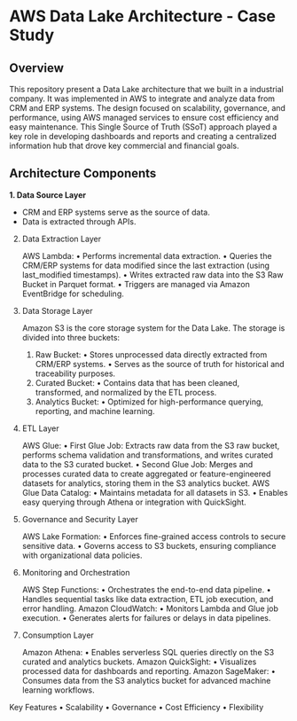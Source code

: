 # AWS Data Lake Architecture - Case Study

## Overview

This repository present a Data Lake architecture that we built in a industrial company. It was implemented in AWS to integrate and analyze data from CRM and ERP systems. The design focused on scalability, governance, and performance, using AWS managed services to ensure cost efficiency and easy maintenance. This Single Source of Truth (SSoT) approach played a key role in developing dashboards and reports and creating a centralized information hub that drove key commercial and financial goals.

## Architecture Components

**1. Data Source Layer**
- CRM and ERP systems serve as the source of data.
- Data is extracted through APIs.

2. Data Extraction Layer

	AWS Lambda:
	•	Performs incremental data extraction.
	•	Queries the CRM/ERP systems for data modified since the last extraction (using last_modified timestamps).
	•	Writes extracted raw data into the S3 Raw Bucket in Parquet format.
	•	Triggers are managed via Amazon EventBridge for scheduling.

 3. Data Storage Layer

	Amazon S3 is the core storage system for the Data Lake. The storage is divided into three buckets:
	1.	Raw Bucket:
	•	Stores unprocessed data directly extracted from CRM/ERP systems.
	•	Serves as the source of truth for historical and traceability purposes.
	2.	Curated Bucket:
	•	Contains data that has been cleaned, transformed, and normalized by the ETL process.
	3.	Analytics Bucket:
	•	Optimized for high-performance querying, reporting, and machine learning.

 4. ETL Layer

	AWS Glue:
	•	First Glue Job: Extracts raw data from the S3 raw bucket, performs schema validation and transformations, and writes curated data to the S3 curated bucket.
	•	Second Glue Job: Merges and processes curated data to create aggregated or feature-engineered datasets for analytics, storing them in the S3 analytics bucket.
	AWS Glue Data Catalog:
	•	Maintains metadata for all datasets in S3.
	•	Enables easy querying through Athena or integration with QuickSight.

 5. Governance and Security Layer

	AWS Lake Formation:
	•	Enforces fine-grained access controls to secure sensitive data.
	•	Governs access to S3 buckets, ensuring compliance with organizational data policies.

 6. Monitoring and Orchestration

	AWS Step Functions:
	•	Orchestrates the end-to-end data pipeline.
	•	Handles sequential tasks like data extraction, ETL job execution, and error handling.
	Amazon CloudWatch:
	•	Monitors Lambda and Glue job execution.
	•	Generates alerts for failures or delays in data pipelines.

 7. Consumption Layer

   	Amazon Athena:
	• 	Enables serverless SQL queries directly on the S3 curated and analytics buckets.
   	Amazon QuickSight:
	•	Visualizes processed data for dashboards and reporting.
   	Amazon SageMaker:
	•	Consumes data from the S3 analytics bucket for advanced machine learning workflows.

Key Features
	•	Scalability
	•	Governance
	•	Cost Efficiency
	•	Flexibility
